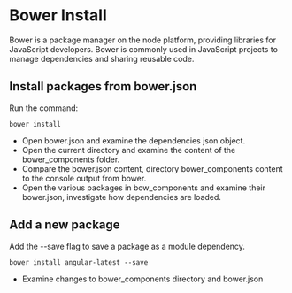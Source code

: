 # Bower Install
Bower is a package manager on the node platform, providing libraries for JavaScript developers.
Bower is commonly used in JavaScript projects to manage dependencies and sharing reusable code.

## Install packages from bower.json
Run the command:

`bower install`

* Open bower.json and examine the dependencies json object.
* Open the current directory and examine the content of the bower_components folder.
* Compare the bower.json content, directory bower_components content to the console output from bower.
* Open the various packages in bow_components and examine their bower.json, investigate how dependencies are loaded.

## Add a new package
Add the --save flag to save a package as a module dependency.

`bower install angular-latest --save`

* Examine changes to bower_components directory and bower.json